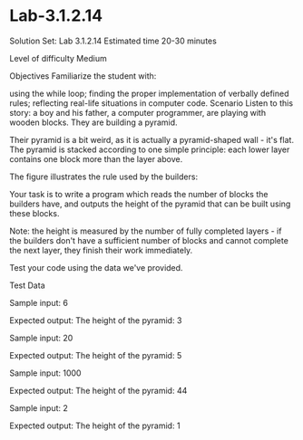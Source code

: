 # Lab-3.1.2.14
Solution Set: Lab 3.1.2.14
Estimated time
20-30 minutes

Level of difficulty
Medium

Objectives
Familiarize the student with:

using the while loop;
finding the proper implementation of verbally defined rules;
reflecting real-life situations in computer code.
Scenario
Listen to this story: a boy and his father, a computer programmer, are playing with wooden blocks. They are building a pyramid.

Their pyramid is a bit weird, as it is actually a pyramid-shaped wall - it's flat. The pyramid is stacked according to one simple principle: each lower layer contains one block more than the layer above.

The figure illustrates the rule used by the builders:



Your task is to write a program which reads the number of blocks the builders have, and outputs the height of the pyramid that can be built using these blocks.

Note: the height is measured by the number of fully completed layers - if the builders don't have a sufficient number of blocks and cannot complete the next layer, they finish their work immediately.

Test your code using the data we've provided.


Test Data

Sample input: 6

Expected output: The height of the pyramid: 3

Sample input: 20

Expected output: The height of the pyramid: 5

Sample input: 1000

Expected output: The height of the pyramid: 44

Sample input: 2

Expected output: The height of the pyramid: 1

